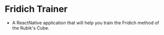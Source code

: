 # Fridich Trainer

* A ReactNative application that will help you train the Fridich method of the Rubik's Cube.
